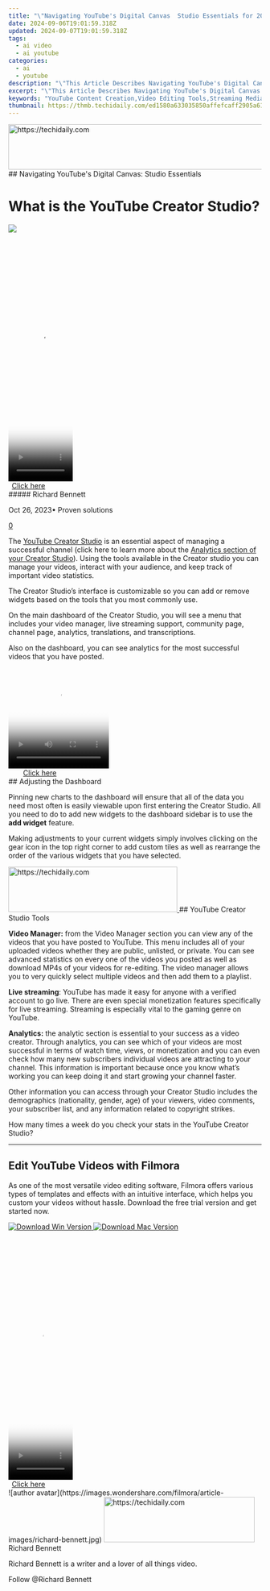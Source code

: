 ```yaml
---
title: "\"Navigating YouTube's Digital Canvas  Studio Essentials for 2024\""
date: 2024-09-06T19:01:59.318Z
updated: 2024-09-07T19:01:59.318Z
tags:
  - ai video
  - ai youtube
categories:
  - ai
  - youtube
description: "\"This Article Describes Navigating YouTube's Digital Canvas: Studio Essentials for 2024\""
excerpt: "\"This Article Describes Navigating YouTube's Digital Canvas: Studio Essentials for 2024\""
keywords: "YouTube Content Creation,Video Editing Tools,Streaming Media Essentials,Professional YouTuber Setup,Online Media Production,Digital Video Artistry,Studio Gear Guide"
thumbnail: https://thmb.techidaily.com/ed1580a633035850affefcaff2905a61682a6fee4ff28b2032ed8b7104437026.jpg
---
```


<!-- affiliate ads begin -->
<a href="https://appsumo.8odi.net/c/5597632/2130869/7443" target="_top" id="2130869">
  <img src="//a.impactradius-go.com/display-ad/7443-2130869" border="0" alt="https://techidaily.com" width="600" height="90"/>
</a>
<img height="0" width="0" src="https://appsumo.8odi.net/i/5597632/2130869/7443" style="position:absolute;visibility:hidden;" border="0" />
<!-- affiliate ads end -->
## Navigating YouTube's Digital Canvas: Studio Essentials

# What is the YouTube Creator Studio?

![](https://images.wondershare.com/filmora/article-images/richard-bennett.jpg)

<!-- affiliate ads begin -->
<span id="1993654">
					<video width="128" height="480" style="cursor:pointer"
           poster="//a.impactradius-go.com/display-clicktoplayimage/1993654.png"
           onclick="if(!this.playClicked){this.play();this.setAttribute('controls',true);this.playClicked=true;}">
	   <source src="//a.impactradius-go.com/display-ad/22993-1993654">
	   <img src="//a.impactradius-go.com/display-clicktoplayimage/1993654.png" style="border: none; height: 100%; width: 100%; object-fit: contain">
	</video>
	<div style="width:80px;text-align:center"><a href="javascript:window.open(decodeURIComponent('https%3A%2F%2Fhomestyler.sjv.io%2Fc%2F5597632%2F1993654%2F22993'), '_blank');void(0);">Click here</a></div>
</span>
<img height="0" width="0" src="https://imp.pxf.io/i/5597632/1993654/22993" style="position:absolute;visibility:hidden;" border="0" />
<!-- affiliate ads end -->
##### Richard Bennett

 Oct 26, 2023• Proven solutions

[0](#commentsBoxSeoTemplate)

The [YouTube Creator Studio](https://tools.techidaily.com/wondershare/filmora/download/) is an essential aspect of managing a successful channel (click here to learn more about the [Analytics section of your Creator Studio](https://tools.techidaily.com/wondershare/filmora/download/)). Using the tools available in the Creator studio you can manage your videos, interact with your audience, and keep track of important video statistics.

The Creator Studio’s interface is customizable so you can add or remove widgets based on the tools that you most commonly use.

On the main dashboard of the Creator Studio, you will see a menu that includes your video manager, live streaming support, community page, channel page, analytics, translations, and transcriptions.

Also on the dashboard, you can see analytics for the most successful videos that you have posted.

<!-- affiliate ads begin -->
<span id="1743243">
					<video width="200" height="200" style="cursor:pointer"
           poster="//a.impactradius-go.com/display-clicktoplayimage/1743243.png"
           onclick="if(!this.playClicked){this.play();this.setAttribute('controls',true);this.playClicked=true;}">
	   <source src="//a.impactradius-go.com/display-ad/19272-1743243">
	   <img src="//a.impactradius-go.com/display-clicktoplayimage/1743243.png" style="border: none; height: 100%; width: 100%; object-fit: contain">
	</video>
	<div style="width:125px;text-align:center"><a href="javascript:window.open(decodeURIComponent('https%3A%2F%2Faligracehair.sjv.io%2Fc%2F5597632%2F1743243%2F19272'), '_blank');void(0);">Click here</a></div>
</span>
<img height="0" width="0" src="https://imp.pxf.io/i/5597632/1743243/19272" style="position:absolute;visibility:hidden;" border="0" />
<!-- affiliate ads end -->
## Adjusting the Dashboard

Pinning new charts to the dashboard will ensure that all of the data you need most often is easily viewable upon first entering the Creator Studio. All you need to do to add new widgets to the dashboard sidebar is to use the **add widget** feature.

Making adjustments to your current widgets simply involves clicking on the gear icon in the top right corner to add custom tiles as well as rearrange the order of the various widgets that you have selected.

<!-- affiliate ads begin -->
<a href="https://aligracehair.sjv.io/c/5597632/2115934/19272" target="_top" id="2115934">
  <img src="//a.impactradius-go.com/display-ad/19272-2115934" border="0" alt="https://techidaily.com" width="336" height="90"/>
</a>
<img height="0" width="0" src="https://aligracehair.sjv.io/i/5597632/2115934/19272" style="position:absolute;visibility:hidden;" border="0" />
<!-- affiliate ads end -->
## YouTube Creator Studio Tools

**Video Manager:** from the Video Manager section you can view any of the videos that you have posted to YouTube. This menu includes all of your uploaded videos whether they are public, unlisted, or private. You can see advanced statistics on every one of the videos you posted as well as download MP4s of your videos for re-editing. The video manager allows you to very quickly select multiple videos and then add them to a playlist.

**Live streaming**: YouTube has made it easy for anyone with a verified account to go live. There are even special monetization features specifically for live streaming. Streaming is especially vital to the gaming genre on YouTube.

**Analytics:** the analytic section is essential to your success as a video creator. Through analytics, you can see which of your videos are most successful in terms of watch time, views, or monetization and you can even check how many new subscribers individual videos are attracting to your channel. This information is important because once you know what’s working you can keep doing it and start growing your channel faster.

Other information you can access through your Creator Studio includes the demographics (nationality, gender, age) of your viewers, video comments, your subscriber list, and any information related to copyright strikes.

How many times a week do you check your stats in the YouTube Creator Studio?

---

## Edit YouTube Videos with Filmora

As one of the most versatile video editing software, Filmora offers various types of templates and effects with an intuitive interface, which helps you custom your videos without hassle. Download the free trial version and get started now.

[![Download Win Version](https://images.wondershare.com/filmora/guide/download-btn-win.jpg) ](https://tools.techidaily.com/wondershare/filmora/download/) [![Download Mac Version](https://images.wondershare.com/filmora/guide/download-btn-mac.jpg) ](https://tools.techidaily.com/wondershare/filmora/download/)

<!-- affiliate ads begin -->
<span id="1976998">
					<video width="128" height="480" style="cursor:pointer"
           poster="//a.impactradius-go.com/display-clicktoplayimage/1976998.png"
           onclick="if(!this.playClicked){this.play();this.setAttribute('controls',true);this.playClicked=true;}">
	   <source src="//a.impactradius-go.com/display-ad/22993-1976998">
	   <img src="//a.impactradius-go.com/display-clicktoplayimage/1976998.png" style="border: none; height: 100%; width: 100%; object-fit: contain">
	</video>
	<div style="width:80px;text-align:center"><a href="javascript:window.open(decodeURIComponent('https%3A%2F%2Fhomestyler.sjv.io%2Fc%2F5597632%2F1976998%2F22993'), '_blank');void(0);">Click here</a></div>
</span>
<img height="0" width="0" src="https://imp.pxf.io/i/5597632/1976998/22993" style="position:absolute;visibility:hidden;" border="0" />
<!-- affiliate ads end -->
![author avatar](https://images.wondershare.com/filmora/article-images/richard-bennett.jpg)

<!-- affiliate ads begin -->
<a href="https://wigfever.sjv.io/c/5597632/2005196/22899" target="_top" id="2005196">
  <img src="//a.impactradius-go.com/display-ad/22899-2005196" border="0" alt="https://techidaily.com" width="300" height="90"/>
</a>
<img height="0" width="0" src="https://wigfever.sjv.io/i/5597632/2005196/22899" style="position:absolute;visibility:hidden;" border="0" />
<!-- affiliate ads end -->
Richard Bennett

Richard Bennett is a writer and a lover of all things video.

Follow @Richard Bennett


<ins class="adsbygoogle"
     style="display:block"
     data-ad-format="autorelaxed"
     data-ad-client="ca-pub-7571918770474297"
     data-ad-slot="1223367746"></ins>



<ins class="adsbygoogle"
     style="display:block"
     data-ad-client="ca-pub-7571918770474297"
     data-ad-slot="8358498916"
     data-ad-format="auto"
     data-full-width-responsive="true"></ins>






